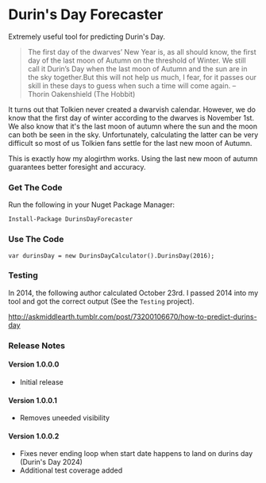 # Durin's Day Forecaster

Extremely useful tool for predicting Durin's Day.

>The first day of the dwarves’ New Year is, as all should know, 
>the first day of the last moon of Autumn on the threshold of 
>Winter. We still call it Durin’s Day when the last moon of Autumn 
>and the sun are in the sky together.But this will not help us 
>much, I fear, for it passes our skill in these days to guess 
>when such a time will come again.
>– Thorin Oakenshield (The Hobbit)

It turns out that Tolkien never created a dwarvish calendar. However, we do know that the first day of winter according to the dwarves is November 1st. We also know that it's the last moon of autumn where the sun and the moon can both be seen in the sky. Unfortunately, calculating the latter can be very difficult so most of us Tolkien fans settle for the last new moon of Autumn.

This is exactly how my alogirthm works. Using the last new moon of autumn guarantees better foresight and accuracy.

### Get The Code

Run the following in your Nuget Package Manager:

    Install-Package DurinsDayForecaster

### Use The Code

    var durinsDay = new DurinsDayCalculator().DurinsDay(2016);
    
### Testing

In 2014, the following author calculated October 23rd. I passed 2014 into my tool and got the correct output (See the `Testing` project).

http://askmiddlearth.tumblr.com/post/73200106670/how-to-predict-durins-day

### Release Notes

#### Version 1.0.0.0

- Initial release

#### Version 1.0.0.1

- Removes uneeded visibility

#### Version 1.0.0.2

- Fixes never ending loop when start date happens to land on durins day (Durin's Day 2024)
- Additional test coverage added
